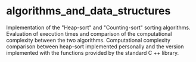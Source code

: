 #  algorithms_and_data_structures
Implementation of the "Heap-sort" and "Counting-sort" sorting algorithms.
Evaluation of execution times and comparison of the computational complexity between the two algorithms.
Computational complexity comparison between heap-sort implemented personally and the version implemented with the functions provided by the standard C ++ library.
